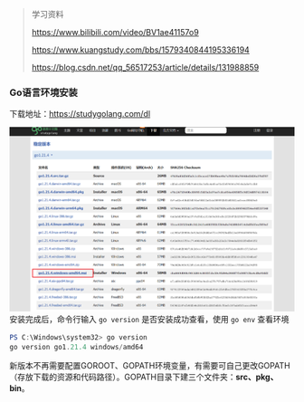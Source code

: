 



> 学习资料
>
> https://www.bilibili.com/video/BV1ae41157o9
>
> https://www.kuangstudy.com/bbs/1579340844195336194
>
> https://blog.csdn.net/qq_56517253/article/details/131988859





### Go语言环境安装

下载地址：https://studygolang.com/dl

![image-20231113232701421](Go语言学习.assets/image-20231113232701421.png)安装完成后，命令行输入 `go version` 是否安装成功查看，使用 `go env` 查看环境

~~~powershell
PS C:\Windows\system32> go version
go version go1.21.4 windows/amd64
~~~

新版本不再需要配置GOROOT、GOPATH环境变量，有需要可自己更改GOPATH（存放下载的资源和代码路径）。GOPATH目录下建三个文件夹：**src、pkg、bin**。